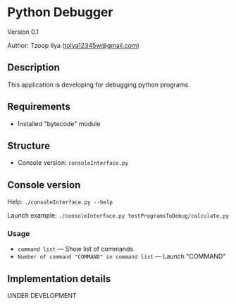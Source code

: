 # Python Debugger
Version 0.1

Author: Tzoop Ilya (tolya12345w@gmail.com)


## Description
This application is developing for debugging python programs.


## Requirements
* Installed "bytecode" module


## Structure
* Console version: `consoleInterface.py`


## Console version
Help: `./consoleInterface.py --help`

Launch example: `./consoleInterface.py testProgramsToDebug/calculate.py`

### Usage

* `command list` — Show list of commands
* `Number of command "COMMAND" in command list` — Launch "COMMAND"


## Implementation details
UNDER DEVELOPMENT

